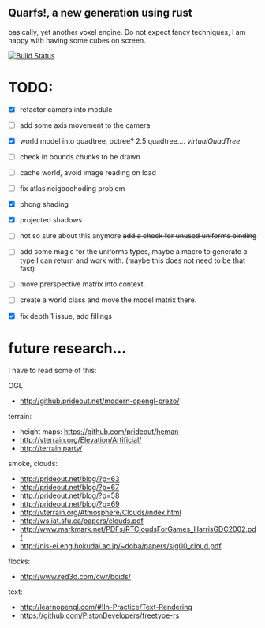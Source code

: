 
## Quarfs!, a new generation using rust

basically, yet another voxel engine.
Do not expect fancy techniques, I am happy with having some cubes on screen.

[![Build Status](https://travis-ci.org/LuisAyuso/rquarfs.svg?branch=master)](https://travis-ci.org/LuisAyuso/rquarfs)

# TODO:

- [x] refactor camera into module
- [ ] add some axis movement to the camera
- [x] world model into quadtree, octree? 2.5 quadtree.... *virtualQuadTree*
- [ ] check in bounds chunks to be drawn
- [ ] cache world, avoid image reading on load
- [ ] fix atlas neigboohoding problem
- [x] phong shading
- [x] projected shadows
- [ ] not so sure about this anymore ~~add a check for unused uniforms binding~~
- [ ] add some magic for the uniforms types, maybe a macro to generate a type I can return and work with. (maybe this does not need to be that fast)
- [ ] move prerspective matrix into context.
- [ ] create a world class and move the model matrix there. 
- [x] fix depth 1 issue, add fillings 



# future research... 
I have to read some of this:

OGL
* http://github.prideout.net/modern-opengl-prezo/

terrain:
* height maps: https://github.com/prideout/heman
* http://vterrain.org/Elevation/Artificial/
* http://terrain.party/

smoke, clouds:
* http://prideout.net/blog/?p=63
* http://prideout.net/blog/?p=67
* http://prideout.net/blog/?p=58
* http://prideout.net/blog/?p=69
* http://vterrain.org/Atmosphere/Clouds/index.html
* http://ws.iat.sfu.ca/papers/clouds.pdf
* http://www.markmark.net/PDFs/RTCloudsForGames_HarrisGDC2002.pdf
* http://nis-ei.eng.hokudai.ac.jp/~doba/papers/sig00_cloud.pdf

flocks:
* http://www.red3d.com/cwr/boids/

text:
* http://learnopengl.com/#!In-Practice/Text-Rendering
* https://github.com/PistonDevelopers/freetype-rs
